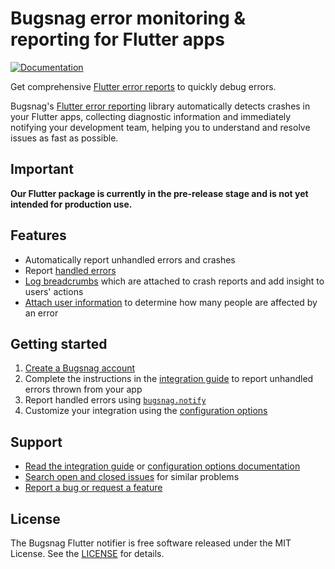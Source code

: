 # Bugsnag error monitoring & reporting for Flutter apps

[![Documentation](https://img.shields.io/badge/documentation-latest-blue.svg)](https://docs.bugsnag.com/platforms/flutter/)

Get comprehensive [Flutter error reports](https://www.bugsnag.com/platforms/flutter/) to quickly
debug errors.

Bugsnag's [Flutter error reporting](https://www.bugsnag.com/platforms/flutter/)
library automatically detects crashes in your Flutter apps, collecting diagnostic information and
immediately notifying your development team, helping you to understand and resolve issues as fast as
possible.

## Important

**Our Flutter package is currently in the pre-release stage and is not yet intended for production use.**


## Features

* Automatically report unhandled errors and crashes
* Report [handled errors](https://docs.bugsnag.com/platforms/flutter/#reporting-handled-exceptions)
* [Log breadcrumbs](https://docs.bugsnag.com/platforms/flutter/#logging-breadcrumbs) which are
  attached to crash reports and add insight to users' actions
* [Attach user information](https://docs.bugsnag.com/platforms/flutter/#identifying-users) to
  determine how many people are affected by an error

## Getting started

1. [Create a Bugsnag account](https://www.bugsnag.com)
1. Complete the instructions in the [integration guide](https://docs.bugsnag.com/platforms/flutter/)
   to report unhandled errors thrown from your app
1. Report handled errors
   using [`bugsnag.notify`](https://docs.bugsnag.com/platforms/flutter/reporting-handled-exceptions/)
1. Customize your integration using
   the [configuration options](https://docs.bugsnag.com/platforms/flutter/configuration-options/)

## Support

* [Read the integration guide](https://docs.bugsnag.com/platforms/flutter/)
  or [configuration options documentation](https://docs.bugsnag.com/platforms/flutter/configuration-options/)
* [Search open and closed issues](https://github.com/bugsnag/bugsnag-flutter/issues?utf8=✓&q=is%3Aissue)
  for similar problems
* [Report a bug or request a feature](https://github.com/bugsnag/bugsnag-flutter/issues/new)

## License

The Bugsnag Flutter notifier is free software released under the MIT License. See
the [LICENSE](https://github.com/bugsnag/bugsnag-flutter/blob/master/LICENSE)
for details.